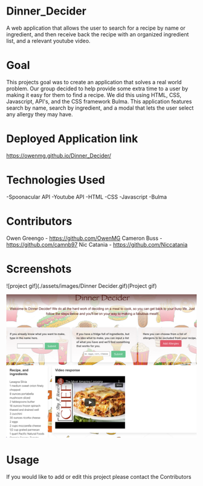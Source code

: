 # Dinner_Decider
A web application that allows the user to search for a recipe by name or ingredient, and then receive back the recipe with an organized ingredient list, and a relevant youtube video.
 
# Goal
This projects goal was to create an application that solves a real world problem. Our group decided to help provide some extra time to a user by making it easy for them to find a recipe. We did this using HTML, CSS, Javascript, API's, and the CSS framework Bulma. This application features search by name, search by ingredient, and a modal that lets the user select any allergy they may have.
 
# Deployed Application link
https://owenmg.github.io/Dinner_Decider/
 
# Technologies Used
-Spoonacular API
-Youtube API
-HTML
-CSS
-Javascript
-Bulma

# Contributors
Owen Greengo - https://github.com/OwenMG
Cameron Buss - https://github.com/camnb97
Nic Catania - https://github.com/Niccatania
 
# Screenshots
![project gif](./assets/images/Dinner Decider.gif)(Project gif)

![Project screenshot](./assets/images/DDscreenshot.png) 
 
# Usage
If you would like to add or edit this project please contact the Contributors

